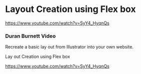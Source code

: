 
# Layout Creation using Flex box

https://www.youtube.com/watch?v=SyY4_HyqnQs

### Duran Burnett Video
Recreate a basic lay out from Illustrator into your own website.


Lay out Creation using Flex box

https://www.youtube.com/watch?v=SyY4_HyqnQs
